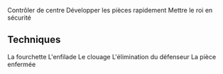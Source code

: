 Contrôler de centre
Développer les pièces rapidement
Mettre le roi en sécurité

## Techniques
La fourchette
L'enfilade
Le  clouage
L'élimination du défenseur
La pièce enfermée
